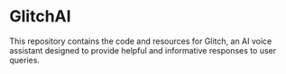 # GlitchAI
This repository contains the code and resources for Glitch, an AI voice assistant designed to provide helpful and informative responses to user queries.
